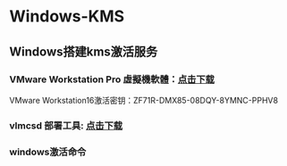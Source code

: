 # Windows-KMS
## Windows搭建kms激活服务  
### VMware Workstation Pro 虛擬機軟體：[点击下载](https://www.vmware.com/products/workstation-pro/workstation-pro-evaluation.html)  
VMware Workstation16激活密钥：ZF71R-DMX85-08DQY-8YMNC-PPHV8  
### vlmcsd 部署工具: [点击下载](https://github.com/Wind4/vlmcsd)  
### windows激活命令

